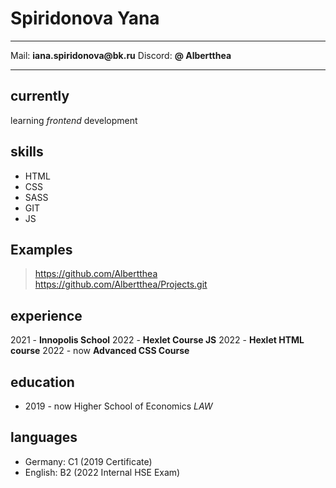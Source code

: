 # Spiridonova Yana
***

Mail: __iana.spiridonova@bk.ru__
Discord: __@ Albertthea__

***

## currently
learning *frontend* development

## skills
* HTML
* CSS
* SASS
* GIT
* JS

## Examples
> https://github.com/Albertthea
> https://github.com/Albertthea/Projects.git

## experience
2021 - __Innopolis School__
2022 - __Hexlet Course JS__
2022 - __Hexlet HTML course__
2022 - now __Advanced CSS Course__

## education
* 2019 - now Higher School of Economics 
*LAW*

## languages
* Germany: C1 (2019 Certificate)
* English: B2 (2022 Internal HSE Exam)